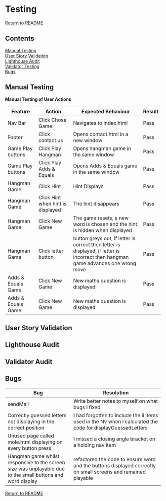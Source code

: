 # Testing

[Return to README](README.md)

## Contents

[Manual Testing](#manual-testing) \
[User Story Validation](#user-story-validation) \
[Lighthouse Audit](#lighthouse-audit) \
[Validator Testing](#validator-testing)\
[Bugs](#bugs)

## Manual Testing

**Manual Testing of User Actions**

|**Feature**     |**Action**     |**Expected Behaviour**     |**Result**     |
|----------------|---------------|---------------------------|---------------|
|Nav Bar|Click Chose Game|Navigates to index.html|Pass|
|Footer|Click contact us|Opens contact.html in a new window|Pass|
|Game Play buttons|Click Play Hangman|Opens hangman game in the same window|Pass|
|Game Play buttons|Click Play Adds & Equals|Opens Adds & Equals game in the same window|Pass|
|Hangman Game|Click Hint|Hint Displays|Pass|
|Hangman Game|Click Hint when hint is displayed|The hint disappears|Pass|
|Hangman Game|Click New Game|The game resets, a new word is chosen and the hint is hidden when displayed|Pass|
|Hangman Game|Click letter button|button greys out, if letter is correct then letter is displayed, if letter is incorrect then hangman game advances one wrong move|Pass|
|Adds & Equals Game|Click New Game|New maths question is displayed|Pass|
|Adds & Equals Game|Click New Game|New maths question is displayed|Pass|


## User Story Validation

## Lighthouse Audit

## Validator Audit

## Bugs

|**Bug**|**Resolution**|
|-----|-----|
|sendMail|Write better notes to myself on what bugs I fixed|
|Correctly guessed letters not displaying in the correct position|I had forgotten to include the li items used in the Nv when I calculated the code for displayGuessedLetters|
|Unused page called mole.html displaying on every button press|I missed a closing angle bracket on a holding nav item|
|Hangman game whilst responsive to the screen size was unplayable due to the small buttons and word display| refactored the code to ensure word and the buttons displayed correctly on small screens and remained playable|

[Return to README](README.md)
